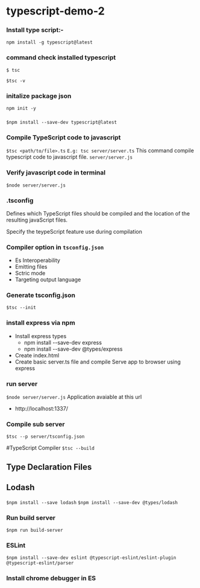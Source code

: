 # typescript-demo-2


### Install type script:-
 `npm install -g typescript@latest`

### command check installed typescript
`$ tsc`

`$tsc -v`

### initalize package json
`npm init -y`

### 
`$npm install --save-dev typescript@latest `

### Compile TypeScript code to javascript
`$tsc <path/to/file>.ts`
`E.g: tsc server/server.ts`
This command compile typescript code to javascript file.
`server/server.js`

### Verify javascript code in terminal
`$node server/server.js`

### .tsconfig
Defines which TypeScript files should be compiled and the location of the resulting javaScript files.

Specify the teypeScript feature use during compilation 

### Compiler option in `tsconfig.json`
- Es Interoperability
- Emitting files
- Sctric mode
- Targeting output language 

### Generate tsconfig.json
`$tsc --init`

### install express via npm
- Install express types 
  - npm install --save-dev express
  - npm install --save-dev @types/express
- Create index.html
- Create basic server.ts file and compile 
Serve app to browser using express

### run server
`$node server/server.js`
Application avaiable at this url
- http://localhost:1337/

### Compile sub server
`$tsc --p server/tsconfig.json`

#TypeScript Compiler
`$tsc --build`

## Type Declaration Files

## Lodash
`$npm install --save lodash`
`$npm install --save-dev @types/lodash`

### Run build server
`$npm run build-server`

### ESLint
`$npm install --save-dev eslint @typescript-eslint/eslint-plugin @typescript-eslint/parser`

### Install chrome debugger in ES